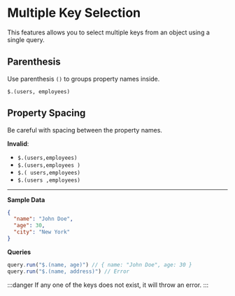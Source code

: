 # Multiple Key Selection

This features allows you to select multiple keys from an object using a single query.

## Parenthesis
Use parenthesis `()` to groups property names inside.

`$.(users, employees)`

## Property Spacing
Be careful with spacing between the property names.

**Invalid**:
- `$.(users,employees)`
- `$.(users,employees )`
- `$.( users,employees)`
- `$.(users ,employees)`

---

**Sample Data**
```json
{
  "name": "John Doe",
  "age": 30,
  "city": "New York"
}
```

**Queries**
```ts
query.run("$.(name, age)") // { name: "John Doe", age: 30 }
query.run("$.(name, address)") // Error
```

:::danger
If any one of the keys does not exist, it will throw an error.
:::

